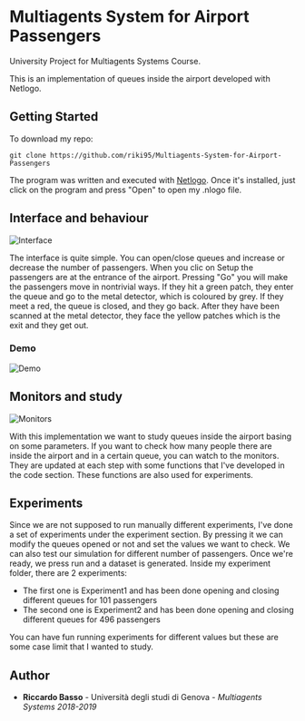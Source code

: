 # Multiagents System for Airport Passengers

University Project for Multiagents Systems Course.

This is an implementation of queues inside the airport developed with Netlogo.

## Getting Started

To download my repo:

```
git clone https://github.com/riki95/Multiagents-System-for-Airport-Passengers
```

The program was written and executed with [Netlogo](https://ccl.northwestern.edu/netlogo/).
Once it's installed, just click on the program and press "Open" to open my .nlogo file.

## Interface and behaviour

![Interface](https://i.gyazo.com/c87fb1f55dc0e388e18af169d394ab79.png)

The interface is quite simple.
You can open/close queues and increase or decrease the number of passengers.
When you clic on Setup the passengers are at the entrance of the airport. 
Pressing "Go" you will make the passengers move in nontrivial ways. 
If they hit a green patch, they enter the queue and go to the metal detector, which is coloured by grey.
If they meet a red, the queue is closed, and they go back.
After they have been scanned at the metal detector, they face the yellow patches which is the exit and they get out.

### Demo
![Demo](https://media.giphy.com/media/8Ttd5CNderXrZadqRn/giphy.gif)


## Monitors and study

![Monitors](https://i.gyazo.com/fda87db3533d89a65d8e3ebac0264a47.png)

With this implementation we want to study queues inside the airport basing on some parameters.
If you want to check how many people there are inside the airport and in a certain queue, you can watch to the monitors.
They are updated at each step with some functions that I've developed in the code section.
These functions are also used for experiments.

## Experiments

Since we are not supposed to run manually different experiments, I've done a set of experiments under the experiment section.
By pressing it we can modify the queues opened or not and set the values we want to check.
We can also test our simulation for different number of passengers.
Once we're ready, we press run and a dataset is generated.
Inside my experiment folder, there are 2 experiments:
* The first one is Experiment1 and has been done opening and closing different queues for 101 passengers
* The second one is Experiment2 and has been done opening and closing different queues for 496 passengers

You can have fun running experiments for different values but these are some case limit that I wanted to study.

## Author

* **Riccardo Basso** - Università degli studi di Genova - *Multiagents Systems 2018-2019*
